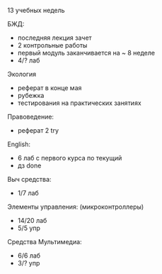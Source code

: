 13 учебных недель

БЖД:
- последняя лекция зачет
- 2 контрольные работы
- первый модуль заканчивается на ~ 8 неделе
- 4/? лаб

Экология
- реферат в конце мая
- рубежка
- тестирования на практических занятиях

Правоведение:
- реферат 2 try

English:
- 6 лаб с первого курса по текущий
- дз done

Выч средства:
- 1/7 лаб

Элементы управления: (микроконтроллеры)
- 14/20 лаб
- 5/5 упр

Средства Мультимедиа:
- 6/6 лаб
- 3/? упр
